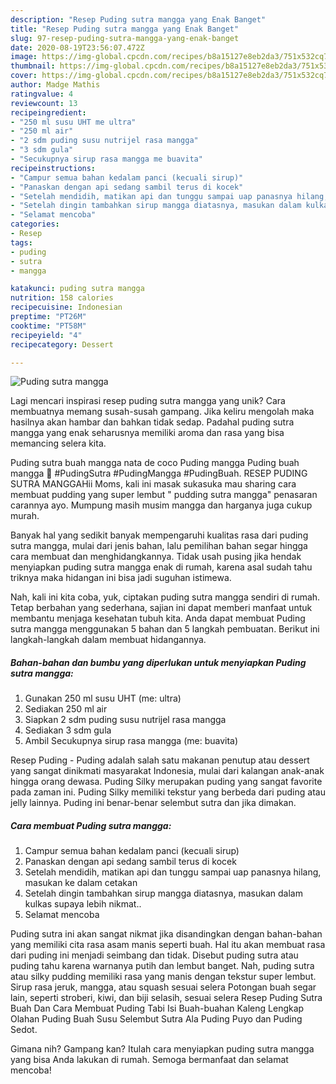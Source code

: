 ```yaml
---
description: "Resep Puding sutra mangga yang Enak Banget"
title: "Resep Puding sutra mangga yang Enak Banget"
slug: 97-resep-puding-sutra-mangga-yang-enak-banget
date: 2020-08-19T23:56:07.472Z
image: https://img-global.cpcdn.com/recipes/b8a15127e8eb2da3/751x532cq70/puding-sutra-mangga-foto-resep-utama.jpg
thumbnail: https://img-global.cpcdn.com/recipes/b8a15127e8eb2da3/751x532cq70/puding-sutra-mangga-foto-resep-utama.jpg
cover: https://img-global.cpcdn.com/recipes/b8a15127e8eb2da3/751x532cq70/puding-sutra-mangga-foto-resep-utama.jpg
author: Madge Mathis
ratingvalue: 4
reviewcount: 13
recipeingredient:
- "250 ml susu UHT me ultra"
- "250 ml air"
- "2 sdm puding susu nutrijel rasa mangga"
- "3 sdm gula"
- "Secukupnya sirup rasa mangga me buavita"
recipeinstructions:
- "Campur semua bahan kedalam panci (kecuali sirup)"
- "Panaskan dengan api sedang sambil terus di kocek"
- "Setelah mendidih, matikan api dan tunggu sampai uap panasnya hilang, masukan ke dalam cetakan"
- "Setelah dingin tambahkan sirup mangga diatasnya, masukan dalam kulkas supaya lebih nikmat.."
- "Selamat mencoba"
categories:
- Resep
tags:
- puding
- sutra
- mangga

katakunci: puding sutra mangga 
nutrition: 158 calories
recipecuisine: Indonesian
preptime: "PT26M"
cooktime: "PT58M"
recipeyield: "4"
recipecategory: Dessert

---
```



![Puding sutra mangga](https://img-global.cpcdn.com/recipes/b8a15127e8eb2da3/751x532cq70/puding-sutra-mangga-foto-resep-utama.jpg)

Lagi mencari inspirasi resep puding sutra mangga yang unik? Cara membuatnya memang susah-susah gampang. Jika keliru mengolah maka hasilnya akan hambar dan bahkan tidak sedap. Padahal puding sutra mangga yang enak seharusnya memiliki aroma dan rasa yang bisa memancing selera kita.

Puding sutra buah mangga nata de coco Puding mangga Puding buah mangga 💟 #PudingSutra #PudingMangga #PudingBuah. RESEP PUDING SUTRA MANGGAHii Moms, kali ini masak sukasuka mau sharing cara membuat pudding yang super lembut &#34; pudding sutra mangga&#34; penasaran carannya ayo. Mumpung masih musim mangga dan harganya juga cukup murah.

Banyak hal yang sedikit banyak mempengaruhi kualitas rasa dari puding sutra mangga, mulai dari jenis bahan, lalu pemilihan bahan segar hingga cara membuat dan menghidangkannya. Tidak usah pusing jika hendak menyiapkan puding sutra mangga enak di rumah, karena asal sudah tahu triknya maka hidangan ini bisa jadi suguhan istimewa.


Nah, kali ini kita coba, yuk, ciptakan puding sutra mangga sendiri di rumah. Tetap berbahan yang sederhana, sajian ini dapat memberi manfaat untuk membantu menjaga kesehatan tubuh kita. Anda dapat membuat Puding sutra mangga menggunakan 5 bahan dan 5 langkah pembuatan. Berikut ini langkah-langkah dalam membuat hidangannya.

<!--inarticleads1-->

##### Bahan-bahan dan bumbu yang diperlukan untuk menyiapkan Puding sutra mangga:

1. Gunakan 250 ml susu UHT (me: ultra)
1. Sediakan 250 ml air
1. Siapkan 2 sdm puding susu nutrijel rasa mangga
1. Sediakan 3 sdm gula
1. Ambil Secukupnya sirup rasa mangga (me: buavita)


Resep Puding - Puding adalah salah satu makanan penutup atau dessert yang sangat dinikmati masyarakat Indonesia, mulai dari kalangan anak-anak hingga orang dewasa. Puding Silky merupakan puding yang sangat favorite pada zaman ini. Puding Silky memiliki tekstur yang berbeda dari puding atau jelly lainnya. Puding ini benar-benar selembut sutra dan jika dimakan. 

<!--inarticleads2-->

##### Cara membuat Puding sutra mangga:

1. Campur semua bahan kedalam panci (kecuali sirup)
1. Panaskan dengan api sedang sambil terus di kocek
1. Setelah mendidih, matikan api dan tunggu sampai uap panasnya hilang, masukan ke dalam cetakan
1. Setelah dingin tambahkan sirup mangga diatasnya, masukan dalam kulkas supaya lebih nikmat..
1. Selamat mencoba


Puding sutra ini akan sangat nikmat jika disandingkan dengan bahan-bahan yang memiliki cita rasa asam manis seperti buah. Hal itu akan membuat rasa dari puding ini menjadi seimbang dan tidak. Disebut puding sutra atau puding tahu karena warnanya putih dan lembut banget. Nah, puding sutra atau silky pudding memiliki rasa yang manis dengan tekstur super lembut. Sirup rasa jeruk, mangga, atau squash sesuai selera Potongan buah segar lain, seperti stroberi, kiwi, dan biji selasih, sesuai selera Resep Puding Sutra Buah Dan Cara Membuat Puding Tabi Isi Buah-buahan Kaleng Lengkap Olahan Puding Buah Susu Selembut Sutra Ala Puding Puyo dan Puding Sedot. 

Gimana nih? Gampang kan? Itulah cara menyiapkan puding sutra mangga yang bisa Anda lakukan di rumah. Semoga bermanfaat dan selamat mencoba!
